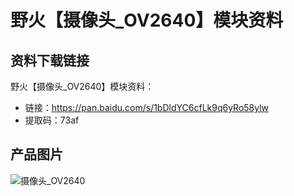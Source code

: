 # 野火【摄像头_OV2640】模块资料
## 资料下载链接
野火【摄像头_OV2640】模块资料：
* 链接：https://pan.baidu.com/s/1bDldYC6cfLk9q6yRo58ylw 
* 提取码：73af 

## 产品图片
![摄像头_OV2640](https://raw.githubusercontent.com/wiki/Embdefire/products/images/模块产品/摄像头/OV2640.jpg)